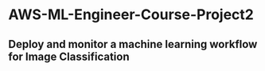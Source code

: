 # AWS-ML-Engineer-Course-Project2
## Deploy and monitor a machine learning workflow for Image Classification
